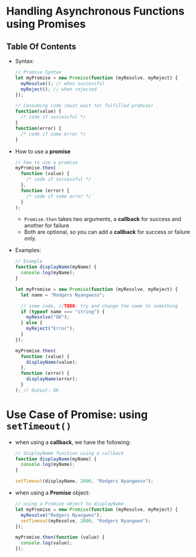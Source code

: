 # Handling Asynchronous Functions using Promises

## Table Of Contents

- Syntax:

  ```js
  // Promise Syntax
  let myPromise = new Promise(function (myResolve, myReject) {
    myResolve(); // when successful
    myReject(); // when rejected
  });

  // Consuming code (must wait for fulfilled promise)
  function(value) {
    /* code if successful */
  }
  function(error) {
    /* code if some error */
  }
  ```

- How to use a **promise**

  ```js
  // how to use a promise
  myPromise.then(
    function (value) {
      /* code if successful */
    },
    function (error) {
      /* code if some error */
    }
  );
  ```

  - `Promise.then` takes two arguments, a **callback** for success and another for failure
  - Both are optional, so you can add a **callback** for success or failure only.

- Examples:

  ```js
  // Example
  function displayName(myName) {
    console.log(myName);
  }

  let myPromise = new Promise(function (myResolve, myReject) {
    let name = "Rodgers Nyangweso";

    // some code, //TODO: try and change the name to something
    if (typeof name === "string") {
      myResolve("OK");
    } else {
      myReject("Error");
    }
  });

  myPromise.then(
    function (value) {
      displayName(value);
    },
    function (error) {
      displayName(error);
    }
  ); // Output: OK
  ```

# Use Case of Promise: using `setTimeout()`

- when using a **callback**, we have the following:

  ```js
  // displayName function using a callback
  function displayName(myName) {
    console.log(myName);
  }

  setTimeout(displayName, 2000, "Rodgers Nyangweso");
  ```

- when using a **Promise** object:

  ```js
  // using a Promise object to displayName
  let myPromise = new Promise(function (myResolve, myReject) {
    myResolve("Rodgers Nyangweo");
    setTimeout(myResolve, 2000, "Rodgers Nyangweo");
  });

  myPromise.then(function (value) {
    console.log(value);
  });
  ```
